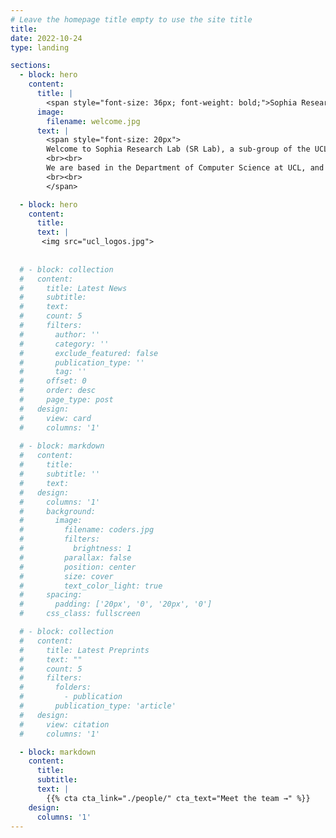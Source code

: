 ```yaml
---
# Leave the homepage title empty to use the site title
title:
date: 2022-10-24
type: landing

sections:
  - block: hero
    content:
      title: |
        <span style="font-size: 36px; font-weight: bold;">Sophia Research Lab @ UCL</span>
      image:
        filename: welcome.jpg
      text: |
        <span style="font-size: 20px">
        Welcome to Sophia Research Lab (SR Lab), a sub-group of the UCL Surgical Robot Vision (<a href="https://www.ucl.ac.uk/surgical-robot-vision/">SRV</a>) group. Our team focuses on cutting-edge research in surgical AI, computer vision, and medical robotics. We are dedicated to advancing technology in healthcare through innovative solutions and interdisciplinary collaboration. 
        <br><br>
        ​We are based in the Department of Computer Science at UCL, and are part of the UCL Wellcome/EPSRC Centre for Interventional and Surgical Sciences (<a href="https://www.ucl.ac.uk/interventional-surgical-sciences/wellcome-epsrc-centre-interventional-and-surgical-sciences-weiss">WEISS</a>), Centre for Medical Image Computing (<a href="https://www.ucl.ac.uk/medical-image-computing">CMIC</a>), <a href="https://www.ucl.ac.uk/ai-centre/">Centre for Artificial Intelligence</a> and <a href="https://www.ucl.ac.uk/robotics/">Robotics Institute</a>. 
        <br><br>    
        </span> 

  - block: hero
    content:
      title:
      text: |
       <img src="ucl_logos.jpg">
            
  
  # - block: collection
  #   content:
  #     title: Latest News
  #     subtitle:
  #     text:
  #     count: 5
  #     filters:
  #       author: ''
  #       category: ''
  #       exclude_featured: false
  #       publication_type: ''
  #       tag: ''
  #     offset: 0
  #     order: desc
  #     page_type: post
  #   design:
  #     view: card
  #     columns: '1'
  
  # - block: markdown
  #   content:
  #     title:
  #     subtitle: ''
  #     text:
  #   design:
  #     columns: '1'
  #     background:
  #       image: 
  #         filename: coders.jpg
  #         filters:
  #           brightness: 1
  #         parallax: false
  #         position: center
  #         size: cover
  #         text_color_light: true
  #     spacing:
  #       padding: ['20px', '0', '20px', '0']
  #     css_class: fullscreen

  # - block: collection
  #   content:
  #     title: Latest Preprints
  #     text: ""
  #     count: 5
  #     filters:
  #       folders:
  #         - publication
  #       publication_type: 'article'
  #   design:
  #     view: citation
  #     columns: '1'

  - block: markdown
    content:
      title:
      subtitle:
      text: |
        {{% cta cta_link="./people/" cta_text="Meet the team →" %}}
    design:
      columns: '1'
---
```


